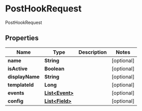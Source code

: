 

# PostHookRequest

PostHookRequest
## Properties

Name | Type | Description | Notes
------------ | ------------- | ------------- | -------------
**name** | **String** |  |  [optional]
**isActive** | **Boolean** |  |  [optional]
**displayName** | **String** |  |  [optional]
**templateId** | **Long** |  |  [optional]
**events** | [**List&lt;Event&gt;**](Event.md) |  |  [optional]
**config** | [**List&lt;Field&gt;**](Field.md) |  |  [optional]



